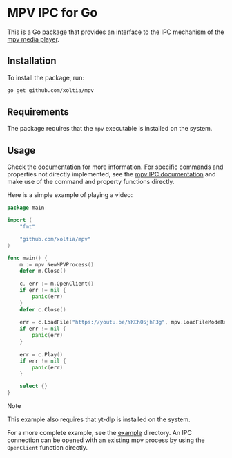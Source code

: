 # MPV IPC for Go
This is a Go package that provides an interface to the IPC mechanism
of the [mpv media player](https://mpv.io/).

## Installation
To install the package, run:
```sh
go get github.com/xoltia/mpv
```

## Requirements
The package requires that the `mpv` executable is installed on the system.

## Usage
Check the [documentation](https://pkg.go.dev/github.com/xoltia/mpvipc) for more information. For specific commands and properties not directly implemented, see the
[mpv IPC documentation](https://mpv.io/manual/master/#json-ipc) and
make use of the command and property functions directly.

Here is a simple example of playing a video:
```go
package main

import (
    "fmt"

    "github.com/xoltia/mpv"
)

func main() {
    m := mpv.NewMPVProcess()
    defer m.Close()
	
    c, err := m.OpenClient()
    if err != nil {
        panic(err)
    }
    defer c.Close()
	
    err = c.LoadFile("https://youtu.be/YKEhO5jhP3g", mpv.LoadFileModeReplace)
    if err != nil {
        panic(err)
    }
	
    err = c.Play()
    if err != nil {
        panic(err)
    }

    select {}
}
```
> [!NOTE]
> This example also requires that yt-dlp is installed on the system.

For a more complete example, see the [example](example) directory.
An IPC connection can be opened with an existing mpv process by
using the `OpenClient` function directly.
